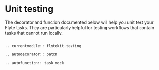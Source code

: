 # Unit testing

The decorator and function documented below will help you unit test your Flyte tasks. They are particularly helpful for testing workflows that contain tasks that cannot run locally.

```{eval-rst}

.. currentmodule:: flytekit.testing

.. autodecorator:: patch

.. autofunction:: task_mock

```